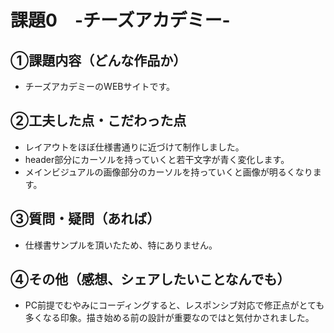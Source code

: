 # 課題0　-チーズアカデミー-

## ①課題内容（どんな作品か）
- チーズアカデミーのWEBサイトです。

## ②工夫した点・こだわった点
- レイアウトをほぼ仕様書通りに近づけて制作しました。
- header部分にカーソルを持っていくと若干文字が青く変化します。
- メインビジュアルの画像部分のカーソルを持っていくと画像が明るくなります。

## ③質問・疑問（あれば）
- 仕様書サンプルを頂いたため、特にありません。

## ④その他（感想、シェアしたいことなんでも）
- PC前提でむやみにコーディングすると、レスポンシブ対応で修正点がとても多くなる印象。描き始める前の設計が重要なのではと気付かされました。
